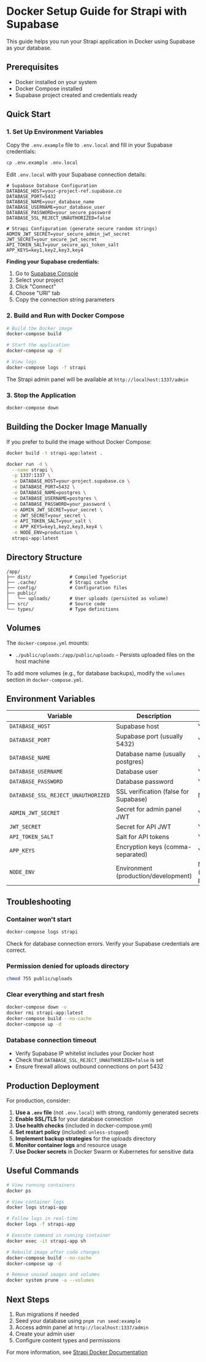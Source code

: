 # Docker Setup Guide for Strapi with Supabase

This guide helps you run your Strapi application in Docker using Supabase as your database.

## Prerequisites

- Docker installed on your system
- Docker Compose installed
- Supabase project created and credentials ready

## Quick Start

### 1. Set Up Environment Variables

Copy the `.env.example` file to `.env.local` and fill in your Supabase credentials:

```bash
cp .env.example .env.local
```

Edit `.env.local` with your Supabase connection details:

```env
# Supabase Database Configuration
DATABASE_HOST=your-project-ref.supabase.co
DATABASE_PORT=5432
DATABASE_NAME=your_database_name
DATABASE_USERNAME=your_database_user
DATABASE_PASSWORD=your_secure_password
DATABASE_SSL_REJECT_UNAUTHORIZED=false

# Strapi Configuration (generate secure random strings)
ADMIN_JWT_SECRET=your_secure_admin_jwt_secret
JWT_SECRET=your_secure_jwt_secret
API_TOKEN_SALT=your_secure_api_token_salt
APP_KEYS=key1,key2,key3,key4
```

**Finding your Supabase credentials:**
1. Go to [Supabase Console](https://supabase.com/dashboard)
2. Select your project
3. Click "Connect"
4. Choose "URI" tab
5. Copy the connection string parameters

### 2. Build and Run with Docker Compose

```bash
# Build the Docker image
docker-compose build

# Start the application
docker-compose up -d

# View logs
docker-compose logs -f strapi
```

The Strapi admin panel will be available at `http://localhost:1337/admin`

### 3. Stop the Application

```bash
docker-compose down
```

## Building the Docker Image Manually

If you prefer to build the image without Docker Compose:

```bash
docker build -t strapi-app:latest .

docker run -d \
  --name strapi \
  -p 1337:1337 \
  -e DATABASE_HOST=your-project.supabase.co \
  -e DATABASE_PORT=5432 \
  -e DATABASE_NAME=postgres \
  -e DATABASE_USERNAME=postgres \
  -e DATABASE_PASSWORD=your_password \
  -e ADMIN_JWT_SECRET=your_secret \
  -e JWT_SECRET=your_secret \
  -e API_TOKEN_SALT=your_salt \
  -e APP_KEYS=key1,key2,key3,key4 \
  -e NODE_ENV=production \
  strapi-app:latest
```

## Directory Structure

```
/app/
├── dist/              # Compiled TypeScript
├── .cache/            # Strapi cache
├── config/            # Configuration files
├── public/
│   └── uploads/       # User uploads (persisted as volume)
├── src/               # Source code
└── types/             # Type definitions
```

## Volumes

The `docker-compose.yml` mounts:
- `./public/uploads:/app/public/uploads` - Persists uploaded files on the host machine

To add more volumes (e.g., for database backups), modify the `volumes` section in `docker-compose.yml`.

## Environment Variables

| Variable | Description | Required |
|----------|-------------|----------|
| `DATABASE_HOST` | Supabase host | Yes |
| `DATABASE_PORT` | Supabase port (usually 5432) | Yes |
| `DATABASE_NAME` | Database name (usually postgres) | Yes |
| `DATABASE_USERNAME` | Database user | Yes |
| `DATABASE_PASSWORD` | Database password | Yes |
| `DATABASE_SSL_REJECT_UNAUTHORIZED` | SSL verification (false for Supabase) | No |
| `ADMIN_JWT_SECRET` | Secret for admin panel JWT | Yes |
| `JWT_SECRET` | Secret for API JWT | Yes |
| `API_TOKEN_SALT` | Salt for API tokens | Yes |
| `APP_KEYS` | Encryption keys (comma-separated) | Yes |
| `NODE_ENV` | Environment (production/development) | No (defaults to production) |

## Troubleshooting

### Container won't start
```bash
docker-compose logs strapi
```

Check for database connection errors. Verify your Supabase credentials are correct.

### Permission denied for uploads directory
```bash
chmod 755 public/uploads
```

### Clear everything and start fresh
```bash
docker-compose down -v
docker rmi strapi-app:latest
docker-compose build --no-cache
docker-compose up -d
```

### Database connection timeout
- Verify Supabase IP whitelist includes your Docker host
- Check that `DATABASE_SSL_REJECT_UNAUTHORIZED=false` is set
- Ensure firewall allows outbound connections on port 5432

## Production Deployment

For production, consider:

1. **Use a `.env` file** (not `.env.local`) with strong, randomly generated secrets
2. **Enable SSL/TLS** for your database connection
3. **Use health checks** (included in docker-compose.yml)
4. **Set restart policy** (included: `unless-stopped`)
5. **Implement backup strategies** for the uploads directory
6. **Monitor container logs** and resource usage
7. **Use Docker secrets** in Docker Swarm or Kubernetes for sensitive data

## Useful Commands

```bash
# View running containers
docker ps

# View container logs
docker logs strapi-app

# Follow logs in real-time
docker logs -f strapi-app

# Execute command in running container
docker exec -it strapi-app sh

# Rebuild image after code changes
docker-compose build --no-cache
docker-compose up -d

# Remove unused images and volumes
docker system prune -a --volumes
```

## Next Steps

1. Run migrations if needed
2. Seed your database using `pnpm run seed:example`
3. Access admin panel at `http://localhost:1337/admin`
4. Create your admin user
5. Configure content types and permissions

For more information, see [Strapi Docker Documentation](https://docs.strapi.io/dev-docs/deployment/docker)
